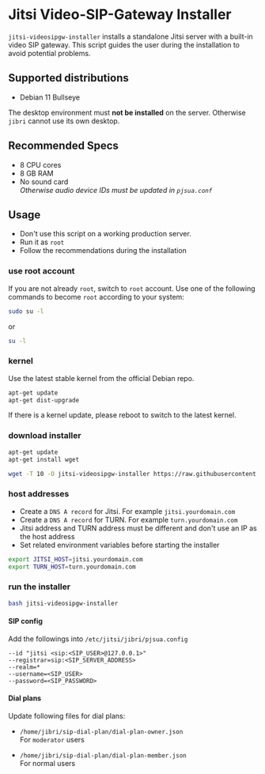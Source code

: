 # Jitsi Video-SIP-Gateway Installer

`jitsi-videosipgw-installer` installs a standalone Jitsi server with a built-in
video SIP gateway. This script guides the user during the installation to avoid
potential problems.

## Supported distributions

- Debian 11 Bullseye

The desktop environment must **not be installed** on the server. Otherwise
`jibri` cannot use its own desktop.

## Recommended Specs

- 8 CPU cores
- 8 GB RAM
- No sound card
  \
  _Otherwise audio device IDs must be updated in `pjsua.conf`_

## Usage

- Don't use this script on a working production server.
- Run it as `root`
- Follow the recommendations during the installation

### use root account

If you are not already `root`, switch to `root` account. Use one of the
following commands to become `root` according to your system:

```bash
sudo su -l
```

or

```bash
su -l
```

### kernel

Use the latest stable kernel from the official Debian repo.

```bash
apt-get update
apt-get dist-upgrade
```

If there is a kernel update, please reboot to switch to the latest kernel.

### download installer

```bash
apt-get update
apt-get install wget

wget -T 10 -O jitsi-videosipgw-installer https://raw.githubusercontent.com/jitsi-contrib/installers/main/jitsi-videosipgw/jitsi-videosipgw-installer
```

### host addresses

- Create a `DNS A record` for Jitsi. For example `jitsi.yourdomain.com`
- Create a `DNS A record` for TURN. For example `turn.yourdomain.com`
- Jitsi address and TURN address must be different and don't use an IP as the
  host address
- Set related environment variables before starting the installer

```bash
export JITSI_HOST=jitsi.yourdomain.com
export TURN_HOST=turn.yourdomain.com
```

### run the installer

```bash
bash jitsi-videosipgw-installer
```

#### SIP config

Add the followings into `/etc/jitsi/jibri/pjsua.config`

```
--id "jitsi <sip:<SIP_USER>@127.0.0.1>"
--registrar=sip:<SIP_SERVER_ADDRESS>
--realm=*
--username=<SIP_USER>
--password=<SIP_PASSWORD>
```

#### Dial plans

Update following files for dial plans:

- `/home/jibri/sip-dial-plan/dial-plan-owner.json`\
  For `moderator` users

- `/home/jibri/sip-dial-plan/dial-plan-member.json`\
  For normal users
